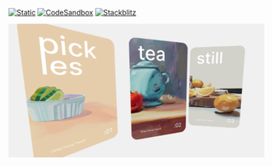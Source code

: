 [![Static](https://img.shields.io/badge/demo-%23646CFF.svg?logo=html5&logoColor=white)](https://pmndrs.github.io/examples/enter-portals)
[![CodeSandbox](https://img.shields.io/badge/codesandbox-040404?logo=codesandbox&logoColor=DBDBDB)](https://codesandbox.io/s/github/pmndrs/examples/tree/main/demos/enter-portals)
[![Stackblitz](https://img.shields.io/badge/stackblitz-fff?logo=Stackblitz&logoColor=1389FD)](https://stackblitz.com/github/pmndrs/examples/tree/main/demos/enter-portals)

![](thumbnail.webp)
